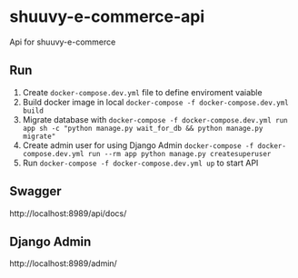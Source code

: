 # shuuvy-e-commerce-api
Api for shuuvy-e-commerce

## Run
1. Create ```docker-compose.dev.yml``` file to define enviroment vaiable
2. Build docker image in local ```docker-compose -f docker-compose.dev.yml build```
3. Migrate database with ```docker-compose -f docker-compose.dev.yml run app sh -c "python manage.py wait_for_db && python manage.py migrate" ```
3. Create admin user for using Django Admin ```docker-compose -f docker-compose.dev.yml run --rm app python manage.py createsuperuser```
2. Run ```docker-compose -f docker-compose.dev.yml up``` to start API

## Swagger
http://localhost:8989/api/docs/

## Django Admin
http://localhost:8989/admin/
